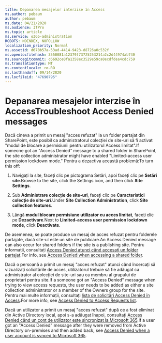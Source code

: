 ```yaml
---
title: Depanarea mesajelor interzise în Access
ms.author: pebaum
author: pebaum
ms.date: 04/21/2020
ms.audience: ITPro
ms.topic: article
ms.service: o365-administration
ROBOTS: NOINDEX, NOFOLLOW
localization_priority: Normal
ms.assetid: d678b57a-53ad-4414-9423-d8726a0c532f
ms.openlocfilehash: 3550081a12379f73725253214a2c2d44974ab740
ms.sourcegitcommit: c6692ce0fa1358ec3529e59ca0ecdfdea4cdc759
ms.translationtype: MT
ms.contentlocale: ro-RO
ms.lasthandoff: 09/14/2020
ms.locfileid: "47690795"
---
```

# <a name="troubleshoot-access-denied-messages"></a><span data-ttu-id="54f54-102">Depanarea mesajelor interzise în Access</span><span class="sxs-lookup"><span data-stu-id="54f54-102">Troubleshoot Access Denied messages</span></span>

<span data-ttu-id="54f54-103">Dacă cineva a primit un mesaj "acces refuzat" la un folder partajat din SharePoint, este posibil ca administratorul colecției de site-uri să fi activat "modul de blocare a permisiunii pentru utilizatorul Access limitat".</span><span class="sxs-lookup"><span data-stu-id="54f54-103">If someone got an "Access Denied" message to a shared folder in SharePoint, the site collection administrator might have enabled "Limited-access user permission lockdown mode."</span></span> <span data-ttu-id="54f54-104">Pentru a dezactiva această problemă:</span><span class="sxs-lookup"><span data-stu-id="54f54-104">To turn this off:</span></span> 
  
1. <span data-ttu-id="54f54-105">Navigați la site, faceți clic pe pictograma Setări, apoi faceți clic pe **Setări site**.</span><span class="sxs-lookup"><span data-stu-id="54f54-105">Browse to the site, click the Settings icon, and then click **Site Settings**.</span></span>
    
2. <span data-ttu-id="54f54-106">Sub **Administrare colecție de site-uri**, faceți clic pe **Caracteristici colecție de site-uri**.</span><span class="sxs-lookup"><span data-stu-id="54f54-106">Under **Site Collection Administration**, click **Site collection features**.</span></span>
    
3. <span data-ttu-id="54f54-107">Lângă **modul blocare permisiune utilizator cu acces limitat**, faceți clic pe **Dezactivare**.</span><span class="sxs-lookup"><span data-stu-id="54f54-107">Next to **Limited-access user permission lockdown mode**, click **Deactivate**.</span></span>
    
<span data-ttu-id="54f54-108">De asemenea, se poate produce un mesaj de acces refuzat pentru folderele partajate, dacă site-ul este un site de publicare.</span><span class="sxs-lookup"><span data-stu-id="54f54-108">An Access Denied message can also occur for shared folders if the site is a publishing site.</span></span> <span data-ttu-id="54f54-109">Pentru informații, consultați [Access Denied atunci când accesați un folder partajat](https://go.microsoft.com/fwlink/?linkid=2004317).</span><span class="sxs-lookup"><span data-stu-id="54f54-109">For info, see [Access Denied when accessing a shared folder](https://go.microsoft.com/fwlink/?linkid=2004317).</span></span>
  
<span data-ttu-id="54f54-110">Dacă o persoană a primit un mesaj "acces refuzat" atunci când încercați să vizualizați solicitările de acces, utilizatorul trebuie să fie adăugat ca administrator al colecției de site-uri sau ca membru al grupului de proprietari pentru site.</span><span class="sxs-lookup"><span data-stu-id="54f54-110">If a someone got an "Access Denied" message when trying to view access requests, the user needs to be added as either a site collection administrator or a member of the Owners group for the site.</span></span> <span data-ttu-id="54f54-111">Pentru mai multe informații, consultați [lista de solicitări Access Denied în Access](https://go.microsoft.com/fwlink/?linkid=2004220).</span><span class="sxs-lookup"><span data-stu-id="54f54-111">For more info, see [Access Denied to Access Requests list](https://go.microsoft.com/fwlink/?linkid=2004220).</span></span>
  
<span data-ttu-id="54f54-112">Dacă un utilizator a primit un mesaj "acces refuzat" după ce a fost eliminat din Active Directory local, apoi s-a adăugat înapoi, consultați [Access Denied când un cont de utilizator este sincronizat la Microsoft 365](https://go.microsoft.com/fwlink/?linkid=2004318).</span><span class="sxs-lookup"><span data-stu-id="54f54-112">If a user got an "Access Denied" message after they were removed from Active Directory on-premises and then added back, see [Access Denied when a user account is synced to Microsoft 365](https://go.microsoft.com/fwlink/?linkid=2004318).</span></span>
  

